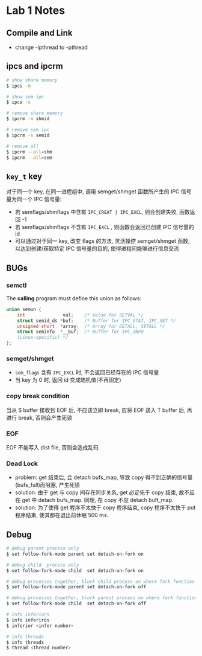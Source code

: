 # Lab 1 Notes

## Compile and Link

*   change -lpthread to -pthread

## ipcs and ipcrm

```sh
# show share memory
$ ipcs -m

# show sem ipc
$ ipcs -s

# remove share memory
$ ipcrm -m shmid

# remove sem ipc
$ ipcrm -s semid

# remove all
$ ipcrm --all=shm
$ ipcrm --all=sem
```

## `key_t` key

对于同一个 key, 在同一进程组中, 调用 semget/shmget 函数所产生的 IPC 信号量为同一个 IPC 信号量:

*   若 semflags/shmflags 中含有 `IPC_CREAT | IPC_EXCL`, 则会创建失败, 函数返回 -1
*   若 semflags/shmflags 不含有 `IPC_EXCL` , 则函数会返回已创建 IPC 信号量的 id
*   可以通过对于同一 key, 改变 flags 的方法, 灵活操控 semget/shmget 函数, 以达到创建/获取特定 IPC 信号量的目的, 使得进程间能够进行信息交流

## BUGs

### semctl

The **calling** program must define this union as follows:

```c
union semun {
    int              val;    /* Value for SETVAL */
    struct semid_ds *buf;    /* Buffer for IPC_STAT, IPC_SET */
    unsigned short  *array;  /* Array for GETALL, SETALL */
    struct seminfo  *__buf;  /* Buffer for IPC_INFO
    (Linux-specific) */
};
```

### semget/shmget

*   `sem_flags` 含有 `IPC_EXCL` 时, 不会返回已经存在的 IPC 信号量
*   当 key 为 0 时, 返回 id 变成随机值(不再固定)

### copy break condition

当从 S buffer 接收到 EOF 后, 不应该立即 break, 应将 EOF 送入 T buffer 后, 再进行 break, 否则会产生死锁

### EOF

EOF 不能写入 dist file, 否则会造成乱码

### Dead Lock

*   problem: get 结束后, 会 detach bufs_map, 导致 copy 得不到正确的信号量(bufs_full)而阻塞, 产生死锁
*   solution: 由于 get 与 copy 间存在同步关系, get 必定先于 copy 结束, 故不应在 get 中 detach bufs_map. 同理, 在 copy 不应 detach buft_map.
*   solution: 为了使得 get 程序不太快于 copy 程序结束, copy 程序不太快于 put 程序结束, 使其都在退出前休眠 500 ms.

## Debug

```sh
# debug parent process only
$ set follow-fork-mode parent set detach-on-fork on

# debug child  process only
$ set follow-fork-mode child  set detach-on-fork on

# debug processes together, block child process on where fork function get invoked
$ set follow-fork-mode parent set detach-on-fork off

# debug processes together, block parent process on where fork function get invoked
$ set follow-fork-mode child  set detach-on-fork off

# info inferiors
$ info inferiros
$ inferior <infer number>

# info threads
$ info threads
$ thread <thread number>
```
